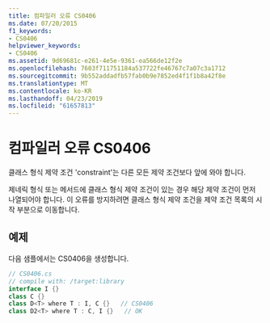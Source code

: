 ```yaml
---
title: 컴파일러 오류 CS0406
ms.date: 07/20/2015
f1_keywords:
- CS0406
helpviewer_keywords:
- CS0406
ms.assetid: 9d69681c-e261-4e5e-9361-ea566de12f2e
ms.openlocfilehash: 7603f711751184a537722fe46767c7a07c3a1712
ms.sourcegitcommit: 9b552addadfb57fab0b9e7852ed4f1f1b8a42f8e
ms.translationtype: MT
ms.contentlocale: ko-KR
ms.lasthandoff: 04/23/2019
ms.locfileid: "61657813"
---
```

# <a name="compiler-error-cs0406"></a>컴파일러 오류 CS0406
클래스 형식 제약 조건 'constraint'는 다른 모든 제약 조건보다 앞에 와야 합니다.  
  
 제네릭 형식 또는 메서드에 클래스 형식 제약 조건이 있는 경우 해당 제약 조건이 먼저 나열되어야 합니다. 이 오류를 방지하려면 클래스 형식 제약 조건을 제약 조건 목록의 시작 부분으로 이동합니다.  
  
## <a name="example"></a>예제  
 다음 샘플에서는 CS0406을 생성합니다.  
  
```csharp  
// CS0406.cs  
// compile with: /target:library  
interface I {}  
class C {}  
class D<T> where T : I, C {}   // CS0406  
class D2<T> where T : C, I {}   // OK  
```

